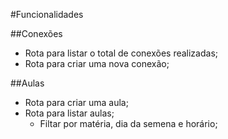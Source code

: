 #Funcionalidades

##Conexões

- Rota para listar o total de conexões realizadas;
- Rota para criar uma nova conexão;

##Aulas

- Rota para criar uma aula;
- Rota para listar aulas;
    - Filtar por matéria, dia da semena e horário;